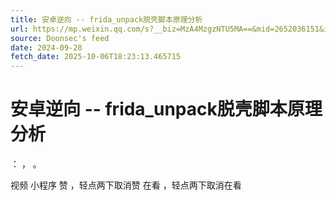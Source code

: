 ```yaml
---
title: 安卓逆向 -- frida_unpack脱壳脚本原理分析
url: https://mp.weixin.qq.com/s?__biz=MzA4MzgzNTU5MA==&mid=2652036151&idx=1&sn=b890e06e898d75b8434b4542d260ba42
source: Doonsec's feed
date: 2024-09-28
fetch_date: 2025-10-06T18:23:13.465715
---
```


# 安卓逆向 -- frida_unpack脱壳脚本原理分析

：
，
。

视频
小程序
赞
，轻点两下取消赞
在看
，轻点两下取消在看